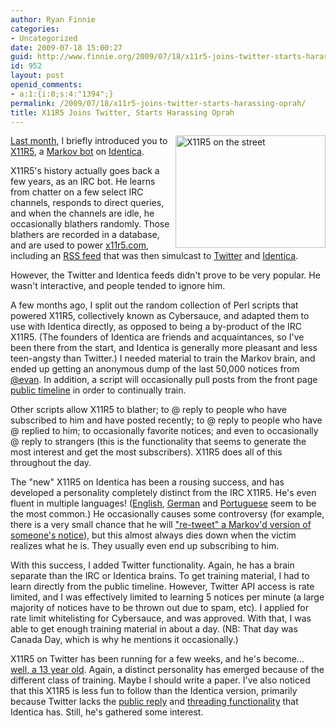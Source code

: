 ```yaml
---
author: Ryan Finnie
categories:
- Uncategorized
date: 2009-07-18 15:00:27
guid: http://www.finnie.org/2009/07/18/x11r5-joins-twitter-starts-harassing-oprah/
id: 952
layout: post
openid_comments:
- a:1:{i:0;s:4:"1394";}
permalink: /2009/07/18/x11r5-joins-twitter-starts-harassing-oprah/
title: X11R5 Joins Twitter, Starts Harassing Oprah
---
```

<div style="float: right;">
  <a href="http://www.flickr.com/photos/fo0bar/3587751864/" title="X11R5 on the street by Ryan Finnie, on Flickr"><img src="http://farm4.static.flickr.com/3641/3587751864_d926a09af9_m.jpg" width="240" height="180" alt="X11R5 on the street" /></a>
</div>

[Last month](http://www.finnie.org/2009/06/19/beep/), I briefly introduced you to [X11R5](http://identi.ca/x11r5), a [Markov bot](http://en.wikipedia.org/wiki/Markov_chain) on [Identica](http://identi.ca/).

X11R5's history actually goes back a few years, as an IRC bot. He learns from chatter on a few select IRC channels, responds to direct queries, and when the channels are idle, he occasionally blathers randomly. Those blathers are recorded in a database, and are used to power [x11r5.com](http://www.x11r5.com/), including an [RSS feed](http://www.x11r5.com/x11r5.rss) that was then simulcast to [Twitter](http://twitter.com/x11r5) and [Identica](http://identi.ca/x11r5).

However, the Twitter and Identica feeds didn't prove to be very popular. He wasn't interactive, and people tended to ignore him.

A few months ago, I split out the random collection of Perl scripts that powered X11R5, collectively known as Cybersauce, and adapted them to use with Identica directly, as opposed to being a by-product of the IRC X11R5. (The founders of Identica are friends and acquaintances, so I've been there from the start, and Identica is generally more pleasant and less teen-angsty than Twitter.) I needed material to train the Markov brain, and ended up getting an anonymous dump of the last 50,000 notices from [@evan](http://identi.ca/evan). In addition, a script will occasionally pull posts from the front page [public timeline](http://identi.ca/) in order to continually train.

Other scripts allow X11R5 to blather; to @ reply to people who have subscribed to him and have posted recently; to @ reply to people who have @ replied to him; to occasionally favorite notices; and even to occasionally @ reply to strangers (this is the functionality that seems to generate the most interest and get the most subscribers). X11R5 does all of this throughout the day.

The "new" X11R5 on Identica has been a rousing success, and has developed a personality completely distinct from the IRC X11R5. He's even fluent in multiple languages! ([English](http://identi.ca/notice/6547151), [German](http://identi.ca/notice/6528406) and [Portuguese](http://identi.ca/notice/6526162) seem to be the most common.) He occasionally causes some controversy (for example, there is a very small chance that he will ["re-tweet" a Markov'd version of someone's notice](http://identi.ca/conversation/6334633#notice-6335607)), but this almost always dies down when the victim realizes what he is. They usually even end up subscribing to him.

With this success, I added Twitter functionality. Again, he has a brain separate than the IRC or Identica brains. To get training material, I had to learn directly from the public timeline. However, Twitter API access is rate limited, and I was effectively limited to learning 5 notices per minute (a large majority of notices have to be thrown out due to spam, etc). I applied for rate limit whitelisting for Cybersauce, and was approved. With that, I was able to get enough training material in about a day. (NB: That day was Canada Day, which is why he mentions it occasionally.)

X11R5 on Twitter has been running for a few weeks, and he's become... [well, a 13 year old](http://twitter.com/x11r5/status/2669607852). Again, a distinct personality has emerged because of the different class of training. Maybe I should write a paper. I've also noticed that this X11R5 is less fun to follow than the Identica version, primarily because Twitter lacks the [public reply](http://identi.ca/x11r5/replies) and [threading functionality](http://identi.ca/conversation/6205701#notice-6212932) that Identica has. Still, he's gathered some interest.
